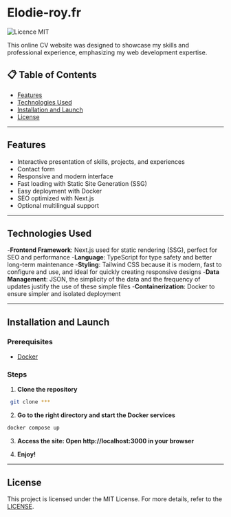 # Elodie-roy.fr

![Licence MIT](https://img.shields.io/badge/license-MIT-blue.svg)

This online CV website was designed to showcase my skills and professional experience, emphasizing my web development expertise.

## 📋 Table of Contents

- [Features](#features)
- [Technologies Used](#technologies-used)
- [Installation and Launch](#installation-and-launch)
- [License](#license)

---

## Features

- Interactive presentation of skills, projects, and experiences
- Contact form
- Responsive and modern interface
- Fast loading with Static Site Generation (SSG)
- Easy deployment with Docker
- SEO optimized with Next.js
- Optional multilingual support

---

## Technologies Used

-**Frontend Framework**: Next.js used for static rendering (SSG), perfect for SEO and performance
-**Language**: TypeScript for type safety and better long-term maintenance
-**Styling**: Tailwind CSS because it is modern, fast to configure and use, and ideal for quickly creating responsive designs
-**Data Management**: JSON, the simplicity of the data and the frequency of updates justify the use of these simple files
-**Containerization**: Docker to ensure simpler and isolated deployment

---

## Installation and Launch

### Prerequisites

- [Docker](https://www.docker.com/)

### Steps

1. **Clone the repository**
  ```bash
   git clone ***
  ```
2. **Go to the right directory and start the Docker services**
  ```bash
  docker compose up
  ```

3. **Access the site: Open http://localhost:3000 in your browser**

4. **Enjoy!**

---

## License
This project is licensed under the MIT License.
For more details, refer to the [LICENSE](./LICENSE).